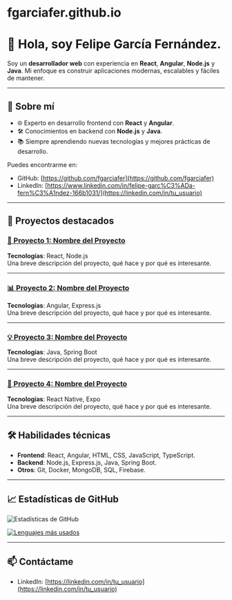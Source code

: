 # fgarciafer.github.io

# 👋 Hola, soy Felipe García Fernández.

Soy un **desarrollador web** con experiencia en **React**, **Angular**, **Node.js** y **Java**. Mi enfoque es construir aplicaciones modernas, escalables y fáciles de mantener.

---

## 🚀 Sobre mí

- 🌐 Experto en desarrollo frontend con **React** y **Angular**.
- 🛠️ Conocimientos en backend con **Node.js** y **Java**.
- 📚 Siempre aprendiendo nuevas tecnologías y mejores prácticas de desarrollo.

Puedes encontrarme en:
- GitHub: [https://github.com/fgarciafer](https://github.com/fgarciafer)
- LinkedIn: [https://www.linkedin.com/in/felipe-garc%C3%ADa-fern%C3%A1ndez-166b1031/](https://linkedin.com/in/tu_usuario)

---

## 📂 Proyectos destacados

### [🚧 Proyecto 1: Nombre del Proyecto](https://github.com/tu_usuario/proyecto-1)
**Tecnologías**: React, Node.js  
Una breve descripción del proyecto, qué hace y por qué es interesante.

---

### [📊 Proyecto 2: Nombre del Proyecto](https://github.com/tu_usuario/proyecto-2)
**Tecnologías**: Angular, Express.js  
Una breve descripción del proyecto, qué hace y por qué es interesante.

---

### [💡 Proyecto 3: Nombre del Proyecto](https://github.com/tu_usuario/proyecto-3)
**Tecnologías**: Java, Spring Boot  
Una breve descripción del proyecto, qué hace y por qué es interesante.

---

### [📱 Proyecto 4: Nombre del Proyecto](https://github.com/tu_usuario/proyecto-4)
**Tecnologías**: React Native, Expo  
Una breve descripción del proyecto, qué hace y por qué es interesante.

---

## 🛠️ Habilidades técnicas

- **Frontend**: React, Angular, HTML, CSS, JavaScript, TypeScript.
- **Backend**: Node.js, Express.js, Java, Spring Boot.
- **Otros**: Git, Docker, MongoDB, SQL, Firebase.

---

## 📈 Estadísticas de GitHub

![Estadísticas de GitHub](https://github-readme-stats.vercel.app/api?username=fgarciafer&show_icons=true&theme=radical)

[![Lenguajes más usados](https://github-readme-stats.vercel.app/api/top-langs/?fgarciafer=tu_usuario&layout=compact&theme=radical)](https://github.com/fgarciafer)

---

## 📫 Contáctame

- LinkedIn: [https://linkedin.com/in/tu_usuario](https://linkedin.com/in/tu_usuario)
